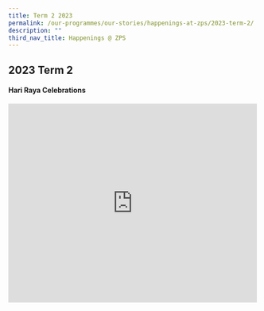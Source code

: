 ```yaml
---
title: Term 2 2023
permalink: /our-programmes/our-stories/happenings-at-zps/2023-term-2/
description: ""
third_nav_title: Happenings @ ZPS
---
```

## 2023 Term 2
<h4><strong>Hari Raya Celebrations</strong></h4>
<iframe src="https://docs.google.com/presentation/d/e/2PACX-1vTTkoGWNv4Z83O7ohDwwaifD1GFrkhyVnGynPZ-x7i6LSjAQBiOlylmjWgAAtb9-PZntr_ejtIP6Bqs/embed?start=true&amp;loop=true&amp;delayms=3000" frameborder="0" width="500" height="400" allowfullscreen="true"></iframe>